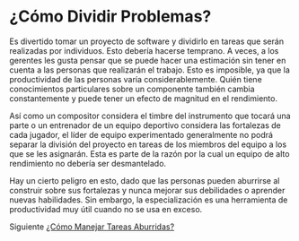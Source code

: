 # ¿Cómo Dividir Problemas?
[//]: # (Version:1.0.1)
Es divertido tomar un proyecto de software y dividirlo en tareas que serán realizadas por individuos. Esto debería hacerse temprano. A veces, a los gerentes les gusta pensar que se puede hacer una estimación sin tener en cuenta a las personas que realizarán el trabajo. Esto es imposible, ya que la productividad de las personas varía considerablemente. Quién tiene conocimientos particulares sobre un componente también cambia constantemente y puede tener un efecto de magnitud en el rendimiento.

Así como un compositor considera el timbre del instrumento que tocará una parte o un entrenador de un equipo deportivo considera las fortalezas de cada jugador, el líder de equipo experimentado generalmente no podrá separar la división del proyecto en tareas de los miembros del equipo a los que se les asignarán. Esta es parte de la razón por la cual un equipo de alto rendimiento no debería ser desmantelado.

Hay un cierto peligro en esto, dado que las personas pueden aburrirse al construir sobre sus fortalezas y nunca mejorar sus debilidades o aprender nuevas habilidades. Sin embargo, la especialización es una herramienta de productividad muy útil cuando no se usa en exceso.

Siguiente [¿Cómo Manejar Tareas Aburridas?](05-How-to-Handle-Boring-Tasks.md)